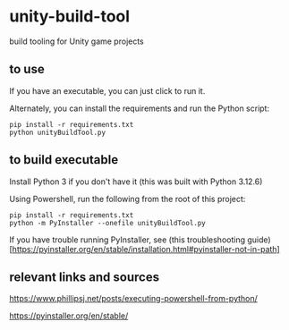 # unity-build-tool
build tooling for Unity game projects

## to use

If you have an executable, you can just click to run it. 

Alternately, you can install the requirements and run the Python script:

```
pip install -r requirements.txt
python unityBuildTool.py 
```

## to build executable

Install Python 3 if you don't have it (this was built with Python 3.12.6)

Using Powershell, run the following from the root of this project:
```
pip install -r requirements.txt
python -m PyInstaller --onefile unityBuildTool.py 
```

If you have trouble running PyInstaller, see (this troubleshooting guide)[https://pyinstaller.org/en/stable/installation.html#pyinstaller-not-in-path]

## relevant links and sources

https://www.phillipsj.net/posts/executing-powershell-from-python/

https://pyinstaller.org/en/stable/